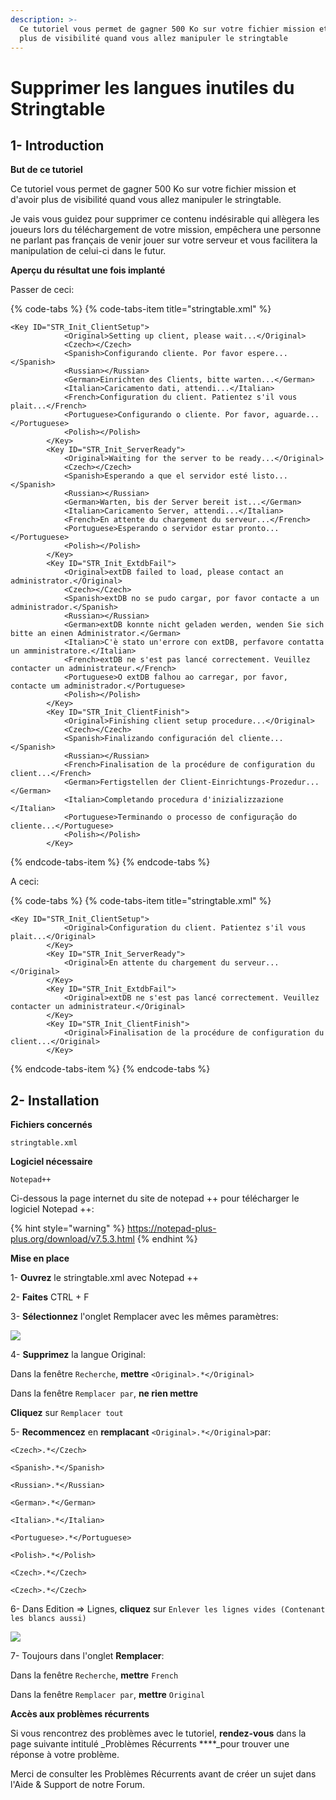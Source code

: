 ```yaml
---
description: >-
  Ce tutoriel vous permet de gagner 500 Ko sur votre fichier mission et d'avoir
  plus de visibilité quand vous allez manipuler le stringtable
---
```


# Supprimer les langues inutiles du Stringtable

## 1- Introduction <a id="bkmrk-page-title"></a>

**But de ce tutoriel**

Ce tutoriel vous permet de gagner 500 Ko sur votre fichier mission et d'avoir plus de visibilité quand vous allez manipuler le stringtable.

Je vais vous guidez pour supprimer ce contenu indésirable qui allègera les joueurs lors du téléchargement de votre mission, empêchera une personne ne parlant pas français de venir jouer sur votre serveur et vous facilitera la manipulation de celui-ci dans le futur.

**Aperçu du résultat une fois implanté**

 Passer de ceci:

{% code-tabs %}
{% code-tabs-item title="stringtable.xml" %}
```text
<Key ID="STR_Init_ClientSetup">
            <Original>Setting up client, please wait...</Original>
            <Czech></Czech>
            <Spanish>Configurando cliente. Por favor espere...</Spanish>
            <Russian></Russian>
            <German>Einrichten des Clients, bitte warten...</German>
            <Italian>Caricamento dati, attendi...</Italian>
            <French>Configuration du client. Patientez s'il vous plait...</French>
            <Portuguese>Configurando o cliente. Por favor, aguarde...</Portuguese>
            <Polish></Polish>
        </Key>
        <Key ID="STR_Init_ServerReady">
            <Original>Waiting for the server to be ready...</Original>
            <Czech></Czech>
            <Spanish>Esperando a que el servidor esté listo...</Spanish>
            <Russian></Russian>
            <German>Warten, bis der Server bereit ist...</German>
            <Italian>Caricamento Server, attendi...</Italian>
            <French>En attente du chargement du serveur...</French>
            <Portuguese>Esperando o servidor estar pronto...</Portuguese>
            <Polish></Polish>
        </Key>
        <Key ID="STR_Init_ExtdbFail">
            <Original>extDB failed to load, please contact an administrator.</Original>
            <Czech></Czech>
            <Spanish>extDB no se pudo cargar, por favor contacte a un administrador.</Spanish>
            <Russian></Russian>
            <German>extDB konnte nicht geladen werden, wenden Sie sich bitte an einen Administrator.</German>
            <Italian>C'è stato un'errore con extDB, perfavore contatta un amministratore.</Italian>
            <French>extDB ne s'est pas lancé correctement. Veuillez contacter un administrateur.</French>
            <Portuguese>O extDB falhou ao carregar, por favor, contacte um administrador.</Portuguese>
            <Polish></Polish>
        </Key>
        <Key ID="STR_Init_ClientFinish">
            <Original>Finishing client setup procedure...</Original>
            <Czech></Czech>
            <Spanish>Finalizando configuración del cliente...</Spanish>
            <Russian></Russian>
            <French>Finalisation de la procédure de configuration du client...</French>
            <German>Fertigstellen der Client-Einrichtungs-Prozedur...</German>
            <Italian>Completando procedura d'inizializzazione </Italian>
            <Portuguese>Terminando o processo de configuração do cliente...</Portuguese>
            <Polish></Polish>
        </Key>
```
{% endcode-tabs-item %}
{% endcode-tabs %}

  A ceci:

{% code-tabs %}
{% code-tabs-item title="stringtable.xml" %}
```text
<Key ID="STR_Init_ClientSetup">
            <Original>Configuration du client. Patientez s'il vous plait...</Original>
        </Key>
        <Key ID="STR_Init_ServerReady">
            <Original>En attente du chargement du serveur...</Original>
        </Key>
        <Key ID="STR_Init_ExtdbFail">
            <Original>extDB ne s'est pas lancé correctement. Veuillez contacter un administrateur.</Original>
        </Key>
        <Key ID="STR_Init_ClientFinish">
            <Original>Finalisation de la procédure de configuration du client...</Original>
        </Key>
```
{% endcode-tabs-item %}
{% endcode-tabs %}

## 2- Installation <a id="bkmrk-page-title"></a>

**Fichiers concernés** 

```text
stringtable.xml
```

**Logiciel nécessaire**

 `Notepad++`

Ci-dessous la page internet du site de notepad ++ pour télécharger le logiciel Notepad ++:

{% hint style="warning" %}
https://notepad-plus-plus.org/download/v7.5.3.html
{% endhint %}

**Mise en place**

1- **Ouvrez** le stringtable.xml avec Notepad ++

2- **Faites** CTRL + F

3- **Sélectionnez** l'onglet Remplacer avec les mêmes paramètres:

![](https://wiki.altisdev.com/uploads/images/gallery/2017-12-Dec/scaled-840-0/RK47CHEHY0qzGSeI-image-1514737273266.png)

4- **Supprimez** la langue Original:

Dans la fenêtre `Recherche`, **mettre** `<Original>.*</Original>`

Dans la fenêtre `Remplacer par`, **ne rien mettre**

**Cliquez** sur `Remplacer tout`

5- **Recommencez** en **remplacant** `<Original>.*</Original>`par:

`<Czech>.*</Czech>`

`<Spanish>.*</Spanish>`

`<Russian>.*</Russian>`

`<German>.*</German>`

`<Italian>.*</Italian>`

`<Portuguese>.*</Portuguese>`

`<Polish>.*</Polish>`

`<Czech>.*</Czech>`

`<Czech>.*</Czech>`

6- Dans Edition =&gt; Lignes, **cliquez** sur `Enlever les lignes vides (Contenant les blancs aussi)`

![](https://wiki.altisdev.com/uploads/images/gallery/2017-12-Dec/scaled-840-0/f2mtWQsSpeWxbDho-image-1514737788292.png)

7- Toujours dans l'onglet **Remplacer**:

Dans la fenêtre `Recherche`, **mettre** `French`

Dans la fenêtre `Remplacer par`, **mettre** `Original`

**Accès aux problèmes récurrents**

Si vous rencontrez des problèmes avec le tutoriel, **rendez-vous** dans la page suivante intitulé _Problèmes Récurrents ****_pour trouver une réponse à votre problème. 

Merci de consulter les Problèmes Récurrents avant de créer un sujet dans l'Aide & Support de notre Forum.

